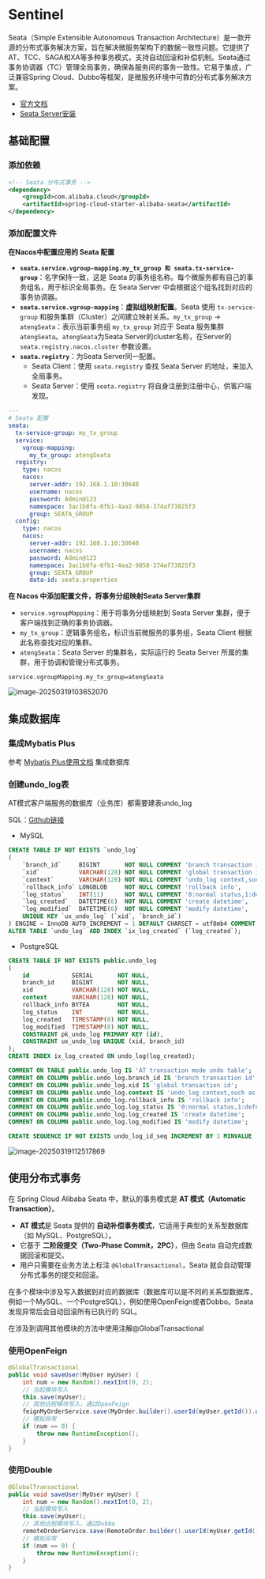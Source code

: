 # Sentinel

Seata（Simple Extensible Autonomous Transaction Architecture）是一款开源的分布式事务解决方案，旨在解决微服务架构下的数据一致性问题。它提供了AT、TCC、SAGA和XA等多种事务模式，支持自动回滚和补偿机制。Seata通过事务协调器（TC）管理全局事务，确保各服务间的事务一致性。它易于集成，广泛兼容Spring Cloud、Dubbo等框架，是微服务环境中可靠的分布式事务解决方案。

- [官方文档](https://seata.apache.org/zh-cn/docs/overview/what-is-seata)
- [Seata Server安装](https://atengk.github.io/ops/#/work/kubernetes/service/seata/)



## 基础配置

### 添加依赖

```xml
<!-- Seata 分布式事务 -->
<dependency>
    <groupId>com.alibaba.cloud</groupId>
    <artifactId>spring-cloud-starter-alibaba-seata</artifactId>
</dependency>
```

### 添加配置文件

**在Nacos中配置应用的 Seata 配置**

- **`seata.service.vgroup-mapping.my_tx_group 和 seata.tx-service-group`**：名字保持一致，这是 Seata 的事务组名称。每个微服务都有自己的事务组名，用于标识全局事务。在 Seata Server 中会根据这个组名找到对应的事务协调器。
- **`seata.service.vgroup-mapping`**：**虚拟组映射配置**。Seata 使用 `tx-service-group` 和服务集群（Cluster）之间建立映射关系。`my_tx_group` → `atengSeata`：表示当前事务组 `my_tx_group` 对应于 Seata 服务集群 `atengSeata`。`atengSeata`为Seata Server的cluster名称，在Server的 `seata.registry.nacos.cluster` 参数设置。
- **`seata.registry`**：为Seata Server同一配置。
    - Seata Client：使用 `seata.registry` 查找 Seata Server 的地址，来加入全局事务。
    - Seata Server：使用 `seata.registry` 将自身注册到注册中心，供客户端发现。

```yaml
---
# Seata 配置
seata:
  tx-service-group: my_tx_group
  service:
    vgroup-mapping:
      my_tx_group: atengSeata
  registry:
    type: nacos
    nacos:
      server-addr: 192.168.1.10:30648
      username: nacos
      password: Admin@123
      namespace: 3ac1b8fa-0fb1-4aa2-9858-374af73825f3
      group: SEATA_GROUP
  config:
    type: nacos
    nacos:
      server-addr: 192.168.1.10:30648
      username: nacos
      password: Admin@123
      namespace: 3ac1b8fa-0fb1-4aa2-9858-374af73825f3
      group: SEATA_GROUP
      data-id: seata.properties
```

**在 Nacos 中添加配置文件，将事务分组映射Seata Server集群**

- `service.vgroupMapping`：用于将事务分组映射到 Seata Server 集群，便于客户端找到正确的事务协调器。
- `my_tx_group`：逻辑事务组名，标识当前微服务的事务组，Seata Client 根据此名称查找对应的集群。
- `atengSeata`：Seata Server 的集群名，实际运行的 Seata Server 所属的集群，用于协调和管理分布式事务。

```properties
service.vgroupMapping.my_tx_group=atengSeata
```

![image-20250319103652070](./assets/image-20250319103652070.png)





## 集成数据库

### 集成Mybatis Plus

参考 [Mybatis Plus使用文档](/work/Ateng-Java/database/mybatis-plus/)  集成数据库

### 创建undo_log表

AT模式客户端服务的数据库（业务库）都需要建表undo_log

SQL：[Github链接](https://github.com/apache/incubator-seata/blob/v2.3.0/script/client/at/db/mysql.sql)

- MySQL

```sql
CREATE TABLE IF NOT EXISTS `undo_log`
(
    `branch_id`     BIGINT       NOT NULL COMMENT 'branch transaction id',
    `xid`           VARCHAR(128) NOT NULL COMMENT 'global transaction id',
    `context`       VARCHAR(128) NOT NULL COMMENT 'undo_log context,such as serialization',
    `rollback_info` LONGBLOB     NOT NULL COMMENT 'rollback info',
    `log_status`    INT(11)      NOT NULL COMMENT '0:normal status,1:defense status',
    `log_created`   DATETIME(6)  NOT NULL COMMENT 'create datetime',
    `log_modified`  DATETIME(6)  NOT NULL COMMENT 'modify datetime',
    UNIQUE KEY `ux_undo_log` (`xid`, `branch_id`)
) ENGINE = InnoDB AUTO_INCREMENT = 1 DEFAULT CHARSET = utf8mb4 COMMENT ='AT transaction mode undo table';
ALTER TABLE `undo_log` ADD INDEX `ix_log_created` (`log_created`);
```

- PostgreSQL

```sql
CREATE TABLE IF NOT EXISTS public.undo_log
(
    id            SERIAL       NOT NULL,
    branch_id     BIGINT       NOT NULL,
    xid           VARCHAR(128) NOT NULL,
    context       VARCHAR(128) NOT NULL,
    rollback_info BYTEA        NOT NULL,
    log_status    INT          NOT NULL,
    log_created   TIMESTAMP(0) NOT NULL,
    log_modified  TIMESTAMP(0) NOT NULL,
    CONSTRAINT pk_undo_log PRIMARY KEY (id),
    CONSTRAINT ux_undo_log UNIQUE (xid, branch_id)
);
CREATE INDEX ix_log_created ON undo_log(log_created);

COMMENT ON TABLE public.undo_log IS 'AT transaction mode undo table';
COMMENT ON COLUMN public.undo_log.branch_id IS 'branch transaction id';
COMMENT ON COLUMN public.undo_log.xid IS 'global transaction id';
COMMENT ON COLUMN public.undo_log.context IS 'undo_log context,such as serialization';
COMMENT ON COLUMN public.undo_log.rollback_info IS 'rollback info';
COMMENT ON COLUMN public.undo_log.log_status IS '0:normal status,1:defense status';
COMMENT ON COLUMN public.undo_log.log_created IS 'create datetime';
COMMENT ON COLUMN public.undo_log.log_modified IS 'modify datetime';

CREATE SEQUENCE IF NOT EXISTS undo_log_id_seq INCREMENT BY 1 MINVALUE 1 ;
```

![image-20250319112517869](./assets/image-20250319112517869.png)



## 使用分布式事务

在 Spring Cloud Alibaba Seata 中，默认的事务模式是 **AT 模式（Automatic Transaction）**。

- **AT 模式**是 Seata 提供的 **自动补偿事务模式**，它适用于典型的关系型数据库（如 MySQL、PostgreSQL）。
- 它基于 **二阶段提交（Two-Phase Commit，2PC）**，但由 Seata 自动完成数据回滚和提交。
- 用户只需要在业务方法上标注 `@GlobalTransactional`，Seata 就会自动管理分布式事务的提交和回滚。

在多个模块中涉及写入数据到对应的数据库（数据库可以是不同的关系型数据库，例如一个MySQL、一个PostgreSQL），例如使用OpenFeign或者Dobbo。Seata 发现异常后会自动回滚所有已执行的 SQL。

在涉及到调用其他模块的方法中使用注解@GlobalTransactional

### 使用OpenFeign

```java
@GlobalTransactional
public void saveUser(MyUser myUser) {
    int num = new Random().nextInt(0, 2);
    // 当起模块写入
    this.save(myUser);
    // 其他远程模块写入，通过OpenFeign
    feignMyOrderService.save(MyOrder.builder().userId(myUser.getId()).date(LocalDate.now()).totalAmount(new BigDecimal("1213.12")).build());
    // 模拟异常
    if (num == 0) {
        throw new RuntimeException();
    }
}
```

### 使用Double

```java
@GlobalTransactional
public void saveUser(MyUser myUser) {
    int num = new Random().nextInt(0, 2);
    // 当起模块写入
    this.save(myUser);
    // 其他远程模块写入，通过Dubbo
    remoteOrderService.save(RemoteOrder.builder().userId(myUser.getId()).date(LocalDate.now()).totalAmount(new BigDecimal("1213.12")).build());
    // 模拟异常
    if (num == 0) {
        throw new RuntimeException();
    }
}
```


